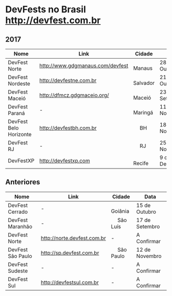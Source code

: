 DevFests no Brasil http://devfest.com.br
==============

## 2017

Nome               | Link    | Cidade   | Data
---                | ---     | ---      | ---
DevFest Norte | http://www.gdgmanaus.com/devfest | <img src="http://www.estadosecapitaisdobrasil.com/wp-content/uploads/2014/09/bandeira-manaus-150x150.jpg" width=16/> Manaus | 28 de Outubro
DevFest Nordeste | http://devfestne.com.br | <img src="http://www.estadosecapitaisdobrasil.com/wp-content/uploads/2014/09/bandeira-salvador-150x150.png" width=16/> Salvador | 21 de Outubro
DevFest Maceió | http://dfmcz.gdgmaceio.org/ | <img src="http://www.estadosecapitaisdobrasil.com/wp-content/uploads/2014/09/bandeira-maceio-150x150.jpg" width=16/> Maceió | 23 de Setembro
DevFest Paraná | - | <img src="http://www.estadosecapitaisdobrasil.com/wp-content/uploads/2014/09/icone-parana.png" width=16/> Maringá | 11 de Novembro
DevFest Belo Horizonte | http://devfestbh.com.br | <img src="http://www.estadosecapitaisdobrasil.com/wp-content/uploads/2014/09/bandeira-belo-horizonte-150x150.png" width=16/> BH | 18 de Novembro
DevFest RJ | - | <img src="https://www.estadosecapitaisdobrasil.com/wp-content/uploads/2014/09/bandeira-rio-de-janeiro-150x150.png" width=16/> RJ | 25 de Novembro
DevFestXP | http://devfestxp.com | <img src="http://www.estadosecapitaisdobrasil.com/wp-content/uploads/2014/09/bandeira-recife-150x150.png" width=16/> Recife | 9 de Dezembro

## Anteriores
Nome               | Link    | Cidade   | Data
---                | ---     | ---      | ---
DevFest Cerrado | - | <img src="http://www.estadosecapitaisdobrasil.com/wp-content/uploads/2014/09/bandeira-goiania-105x72.png" width=16/> Goiânia | 15 de Outubro
DevFest Maranhão | - | <img src="http://www.estadosecapitaisdobrasil.com/wp-content/uploads/2014/09/bandeira-sao-luis-150x150.jpg" width=16/> São Luís | 17 de Setembro
DevFest Norte | http://norte.devfest.com.br | - | A Confirmar
DevFest São Paulo | http://sp.devfest.com.br | <img src="http://www.estadosecapitaisdobrasil.com/wp-content/uploads/2014/09/bandeira-sao-paulo1-105x70.png" width=16/> São Paulo | 12 de Novembro
DevFest Sudeste | - | - | A Confirmar
DevFest Sul | http://devfestsul.com.br | - | A Confirmar
